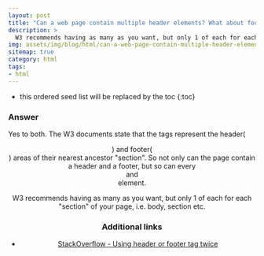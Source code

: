 ```yaml
---
layout: post
title: "Can a web page contain multiple header elements? What about footer elements?"
description: >
  W3 recommends having as many as you want, but only 1 of each for each "section" of your page, i.e. body, section etc.
img: assets/img/blog/html/can-a-web-page-contain-multiple-header-elements-what-about-footer-elements_w_1400.jpg
sitemap: true
category: html
tags:
- html
---
```


* this ordered seed list will be replaced by the toc
{:toc}

### Answer

Yes to both. The W3 documents state that the tags represent the header(<header>) and footer(<footer>) areas of their nearest ancestor "section". So not only can the page <body> contain a header and a footer, but so can every <article> and <section> element.

W3 recommends having as many as you want, but only 1 of each for each "section" of your page, i.e. body, section etc.

### Additional links

* [StackOverflow - Using header or footer tag twice](https://stackoverflow.com/questions/4837269/html5-using-header-or-footer-tag-twice)